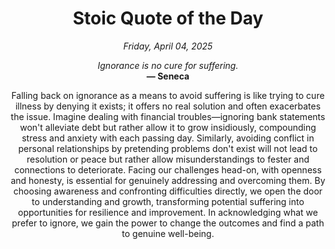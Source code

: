 <h1 align="center">Stoic Quote of the Day</h1>
<p align="center"><em><!--date-start-->Friday, April 04, 2025<!--date-end--></em></p>
<p align="center">
    <em><!--START_SECTION:quote-text-->
Ignorance is no cure for suffering.
<!--END_SECTION:quote-text--></em><br>
    <strong>— <!--START_SECTION:quote-author-->
Seneca
<!--END_SECTION:quote-author--></strong>
</p>

<p align="center" style="max-width:600px;margin:0 auto;">
<!--START_SECTION:quote-interpretation-->
Falling back on ignorance as a means to avoid suffering is like trying to cure illness by denying it exists; it offers no real solution and often exacerbates the issue. Imagine dealing with financial troubles—ignoring bank statements won't alleviate debt but rather allow it to grow insidiously, compounding stress and anxiety with each passing day. Similarly, avoiding conflict in personal relationships by pretending problems don't exist will not lead to resolution or peace but rather allow misunderstandings to fester and connections to deteriorate. Facing our challenges head-on, with openness and honesty, is essential for genuinely addressing and overcoming them. By choosing awareness and confronting difficulties directly, we open the door to understanding and growth, transforming potential suffering into opportunities for resilience and improvement. In acknowledging what we prefer to ignore, we gain the power to change the outcomes and find a path to genuine well-being.
<!--END_SECTION:quote-interpretation-->
</p>
